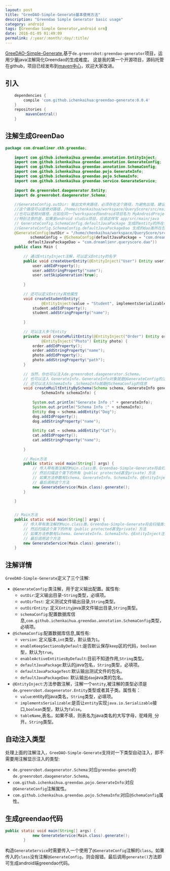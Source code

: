 ```yaml
---
layout: post
title: "GreeDAO-Simple-Generate基本使用方法"
description: "Greendao Simple Generator basic usage"
category: android
tags: [Greendao Simple Generator,android orm]
date: 2016-01-05 01:49:09
permalink: /:year/:month/:day/:title/
---
```


[GreeDAO-Simple-Generate](https://github.com/ichenkaihua/GreenDAO-Simple-Generate),基于`de.greenrobot:greendao-generator`项目，运用少量java注解简化Greendao的生成难度。
这是我的第一个开源项目，源码托管在github，项目已经发布到[maven中心](http://mvnrepository.com/artifact/com.github.ichenkaihua/greendao-generate/0.0.3)，欢迎大家改进。<!-- more -->

## 引入

```groovy
    dependencies {
	    compile 'com.github.ichenkaihua:greendao-generate:0.0.4'
	}
    repositories {
	     mavenCentral()
	}
```

## 注解生成GreenDao

```java
package com.dreamliner.ckh.greendao;
	
	import com.github.ichenkaihua.greendao.annotation.EntityInject;
	import com.github.ichenkaihua.greendao.annotation.GenerateConfig;
	import com.github.ichenkaihua.greendao.annotation.SchemaConfig;
	import com.github.ichenkaihua.greendao.pojo.GenerateInfo;
	import com.github.ichenkaihua.greendao.pojo.SchemaInfo;
	import com.github.ichenkaihua.greendao.service.GenerateService;
	
	import de.greenrobot.daogenerator.Entity;
	import de.greenrobot.daogenerator.Schema;
	
	//GenerateConfig.outDir: 输出文件夹路径，必须存在这个路径，为避免出错，建议路径分隔符用 /
	//这个路径可以是绝对路径，/home/chenkaihua/workspace/QueryScore/src/main/java
	//也可以是相对路径，比如在同一个workspace的android项目名为 MyAndroidProject,则可以写成 ../MyAndroidProject/src
	//特别注意的是，如果是android studio项目，应该这样写 app/src/main/java
	// GenerateConfig.SchemaConfig.defaultJavaPackage 生成的entity的所在包，如果没有包名或包名不完全，则greendao会自动创建
	//GenerateConfig.SchemaConfig.defaultJavaPackageDao 生成的dao类所在包，如果没有包名或包名不完全，则greendao会自动创建
	@GenerateConfig(outDir = "/home/chenkaihua/workspace/QueryScore/src/main/java",
           schemaConfig = @SchemaConfig(defaultJavaPackage = "com.dreamlienr.queryscore.entity", 
          defaultJavaPackageDao = "com.dreamlienr.queryscore.dao"))
	public class Main {
	
		// 通过EntityInject注解，可以定义Entity的名字
		public void createUserEntity(@EntityInject("User") Entity user) {
			user.addIdProperty();
			user.addStringProperty("name");
			user.setSkipGeneration(true);
	
		}
	
		// 还可以定义Entity其他属性
		void createStudentEntity(
				@EntityInject(value = "Student", implementsSerializable = true, tableName = "MY_STUDENT") Entity student) {
			student.addIdProperty();
			student.addStringProperty("name");
	
		}
	
		// 可以注入多个Entity
		private void createMulitEntity(@EntityInject("Order") Entity order,
				@EntityInject("Photo") Entity photo) {
			order.addIdProperty();
			order.addStringProperty("name");
			photo.addIdProperty();
			photo.addStringProperty("path");
		}
	
		// 当然，你也可以注入de.greenrobot.daogenerator.Schema。
		// 也可以注入 GenerateInfo，GenerateInfo对象就是@GenerateConfig的注解信息
		// 还可以注入SchemaInfo ,SchemaInfo就是@SchemaConfig的信息
		void createMuiltEntityBySchema(Schema schema, GenerateInfo generateInfo,
				SchemaInfo schemaInfo) {
	
			System.out.println("Generate Info :" + generateInfo);
			System.out.println("Schema Info :" + schemaInfo);
			Entity dog = schema.addEntity("Dog");
			dog.addIdProperty();
			dog.addStringProperty("name");
	
			Entity cat = schema.addEntity("Cat");
			cat.addIdProperty();
			cat.addStringProperty("name");
	
		}
	
		// Main方法
		public static void main(String[] args) {
			// 传入带有类注解的Main.class类，GreenDao-Simple-Generate将会扫描类注解，配置输出路径，输出包名
			// 然后扫描这个类下的所有（public protected甚至private）方法
			// 如果方法参数有Schema、GenerateInfo、SchemaInfo、@EntityInject注解，则系统会注入相应对象
			// 最后调用这个方法
			new GenerateService(Main.class).generate();
		}
	
	}


	// Main方法
	public static void main(String[] args) {
		// 传入带有类注解的Main.class类，GreenDao-Simple-Generate将会扫描类注解，配置输出路径，输出包名
		// 然后扫描这个类下的所有（public protected甚至private）方法
		// 如果方法参数有Schema、GenerateInfo、SchemaInfo、@EntityInject注解，则系统会注入相应对象
		// 最后调用这个方法
		new GenerateService(Main.class).generate();
	}

```


## 注解详情
`GreeDAO-Simple-Generate`定义了三个注解:

* `@GenerateConfig`:类注解，用于定义输出配置。属性有:
	* `outDir`:定义输出目录-`String`类型，必填项。
	* `outDirTest`:	定义测试文件输出目录,`String`类型。
	* `outDirEntity`: 定义`Entity`java源文件输出目录,`String`类型。
	* `schemaConfig`:配置数据库信息,`com.github.ichenkaihua.greendao.annotation.SchemaConfig`类型，必填项。
* `@SchemaConfig`:配置数据库信息,属性有:
	* `version`: 定义版本,`int`类型，默认值为`1`。
	* `enableKeepSectionsByDefault`:是否默认保存`keep`区的代码，`boolean`型，默认为`true`。
	* `enableActiveEntitiesByDefault`:目前不知道作用,`String`类型。
	* `defaultJavaPackage`:默认的java包名，`String`类型，必填项。
	* `defaultJavaPackageTest`:默认输出测试文件的包名。
	* `defaultJavaPackageDao`: 默认输出`dao`java类的包名。
* `@EntityInject`:方法参数注解，注解一个`entity`,被注解的类型必须是`de.greenrobot.daogenerator.Entity`类型或者其子类。属性有：
	* `value`:entity的java类名，`String`类型，必填项。
	* `implementsSerializable`:是否让`entity`实现`java.io.Serializable`接口,`boolean`类型，默认为`false`。
	* `tableName`,表名，如果不填，则表名为java类名的大写字母，驼峰用`_`分开。`String`类型。

## 自动注入类型
处理上面的注解注入，`GreeDAO-Simple-Generate`支持对一下类型自动注入，即不需要用注解显示注入的类型:

* `de.greenrobot.daogenerator.Schema`:对应`greendao-genete`的`de.greenrobot.daogenerator.Schema`。
* `com.github.ichenkaihua.greendao.pojo.GenerateInfo`:对应`@GenerateConfig`注解属性。
* `com.github.ichenkaihua.greendao.pojo.SchemaInfo`:对应`@SchemaConfig`属性。

## 生成greendao代码

```java
public static void main(String[] args) {			
			new GenerateService(Main.class).generate();
		}
```
构造`GenerateService`时需要传入一个使用了`@GenerateConfig`注解的`class`。如果传入的`class`没有注解`@GenerateConfig`，则会报错。最后调用`generate()`方法即可生成android端greendao代码。
